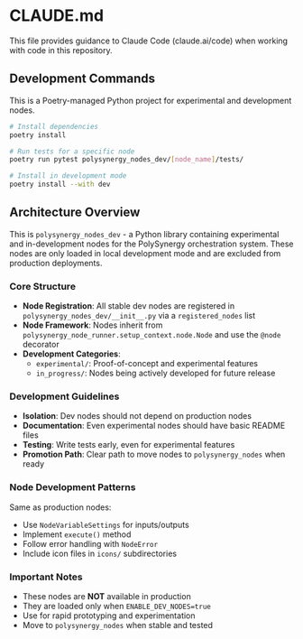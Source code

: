 # CLAUDE.md

This file provides guidance to Claude Code (claude.ai/code) when working with code in this repository.

## Development Commands

This is a Poetry-managed Python project for experimental and development nodes.

```bash
# Install dependencies
poetry install

# Run tests for a specific node
poetry run pytest polysynergy_nodes_dev/[node_name]/tests/

# Install in development mode
poetry install --with dev
```

## Architecture Overview

This is `polysynergy_nodes_dev` - a Python library containing experimental and in-development nodes for the PolySynergy orchestration system. These nodes are only loaded in local development mode and are excluded from production deployments.

### Core Structure

- **Node Registration**: All stable dev nodes are registered in `polysynergy_nodes_dev/__init__.py` via a `registered_nodes` list
- **Node Framework**: Nodes inherit from `polysynergy_node_runner.setup_context.node.Node` and use the `@node` decorator
- **Development Categories**:
  - `experimental/`: Proof-of-concept and experimental features
  - `in_progress/`: Nodes being actively developed for future release

### Development Guidelines

- **Isolation**: Dev nodes should not depend on production nodes
- **Documentation**: Even experimental nodes should have basic README files
- **Testing**: Write tests early, even for experimental features
- **Promotion Path**: Clear path to move nodes to `polysynergy_nodes` when ready

### Node Development Patterns

Same as production nodes:
- Use `NodeVariableSettings` for inputs/outputs
- Implement `execute()` method
- Follow error handling with `NodeError`
- Include icon files in `icons/` subdirectories

### Important Notes

- These nodes are **NOT** available in production
- They are loaded only when `ENABLE_DEV_NODES=true`
- Use for rapid prototyping and experimentation
- Move to `polysynergy_nodes` when stable and tested